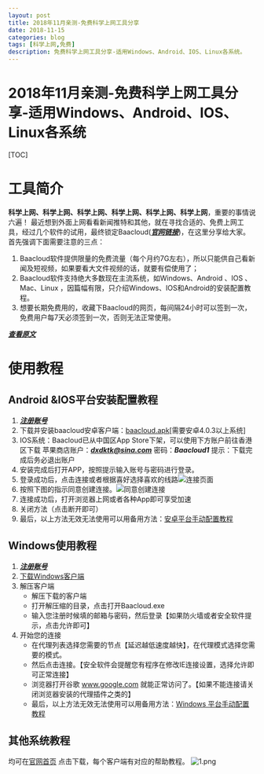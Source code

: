 ```yaml
---
layout: post
title: 2018年11月亲测-免费科学上网工具分享
date: 2018-11-15
categories: blog
tags: [科学上网,免费]
description: 免费科学上网工具分享-适用Windows、Android、IOS、Linux各系统。
---
```


# 2018年11月亲测-免费科学上网工具分享-适用Windows、Android、IOS、Linux各系统

[TOC]
# 工具简介
**科学上网、科学上网、科学上网、科学上网、科学上网、科学上网**，重要的事情说六遍！
最近想到外面上网看看新闻推特和其他，就在寻找合适的、免费上网工具，经过几个软件的试用，最终锁定Baacloud([***官网链接***](http://baa.im/523610))，在这里分享给大家。首先强调下面需要注意的三点：

 1. Baacloud软件提供限量的免费流量（每个月约7G左右），所以只能供自己看新闻及短视频，如果要看大文件视频的话，就要有偿使用了；
 2. Baacloud软件支持绝大多数现在主流系统，如Windows、Android 、IOS 、Mac、Linux ，因篇幅有限，只介绍Windows、IOS和Android的安装配置教程。
 3. 想要长期免费用的，收藏下Baacloud的网页，每间隔24小时可以签到一次，免费用户每7天必须签到一次，否则无法正常使用。

[***查看原文***](https://www.e-learn.cn/news/hulianwang/1253322)
# 使用教程

## Android &IOS平台安装配置教程

 1. [***注册账号***](http://baa.im/523610)
 2. 下载并安装baacloud安卓客户端：[baacloud.apk](http://45.32.50.90:81/baacloud2.0.apk)[需要安卓4.0.3以上系统]
 3. IOS系统：Baacloud已从中国区App Store下架，可以使用下方账户前往香港区下载
    苹果商店账户：***dxdktk@sina.com***
    密码：***Baacloud1***
    提示：下载完成后务必退出账户
 3. 安装完成后打开APP，按照提示输入账号与密码进行登录。
 4. 登录成功后，点击连接或者根据喜好选择喜欢的线路![连接页面](http://upload-images.jianshu.io/upload_images/14380624-94244ebfb898bbac?imageMogr2/auto-orient/strip%7CimageView2/2/w/1240)
 5. 按照下图的指示同意创建连接。![同意创建连接](http://upload-images.jianshu.io/upload_images/14380624-1c49d5b7c233b5a9.jpg?imageMogr2/auto-orient/strip%7CimageView2/2/w/1240)
 6. 连接成功后，打开浏览器上网或者各种App即可享受加速
 7. 关闭方法（点击断开即可）
 8. 最后，以上方法无效无法使用可以用备用方法：[安卓平台手动配置教程](https://www.baacloud.in/modules/help.php?p=3)

## Windows使用教程

 1. [***注册账号***](http://baa.im/523610) 
 2. [下载Windows客户端](http://45.32.50.90:81/Baacloud-windows2.zip)
 3. 解压客户端
	- 解压下载的客户端
	- 打开解压缩的目录，点击打开Baacloud.exe
	- 输入您注册时候填的邮箱与密码，然后登录【如果防火墙或者安全软件提示，点击允许即可】
 4. 开始您的连接
 	- 在代理列表选择您需要的节点【延迟越低速度越快】，在代理模式选择您需要的模式。
 	- 然后点击连接。【安全软件会提醒您有程序在修改IE连接设置，选择允许即可正常连接】
 	- 浏览器打开谷歌 www.google.com 就能正常访问了。【如果不能连接请关闭浏览器安装的代理插件之类的】
 	- 最后，以上方法无效无法使用可以用备用方法：[Windows 平台手动配置教程](https://www.baacloud.in/modules/help.php)

## 其他系统教程
均可在[官网首页](http://baa.im/523610)  点击下载，每个客户端有对应的帮助教程。
![1.png](https://upload-images.jianshu.io/upload_images/14380624-61669d8ce52494b1.png?imageMogr2/auto-orient/strip%7CimageView2/2/w/1240)